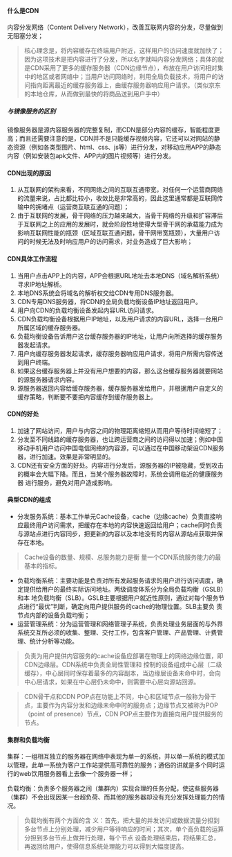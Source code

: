 #### 什么是CDN

内容分发网络（Content Delivery Network），改善互联网内容的分发，尽量做到无阻塞分发；
> 核心理念是，将内容缓存在终端用户附近，这样用户的访问速度就加快了；因为这项技术是把内容进行了分发，所以名字就叫内容分发网络；具体的就是CDN采用了更多的缓存服务器（CDN边缘节点），布放在用户访问相对集中的地区或者网络中；当用户访问网络时，利用全局负载技术，将用户的访问指向距离最近的缓存服务器上，由缓存服务器响应用户请求。（类似京东的本地仓库，从而做到最快的将商品送到用户手中）

##### 与镜像服务的区别

镜像服务器是源内容服务器的完整复制，而CDN是部分内容的缓存，智能程度更高；而且还需要注意的是，CDN并不是只能缓存视频内容，它还可以对网站的静态资源（例如各类型图片、html、css、js等）进行分发，对移动应用APP的静态内容（例如安装包apk文件、APP内的图片视频等）进行分发。

#### CDN出现的原因
1. 从互联网的架构来看，不同网络之间的互联互通带宽，对任何一个运营商网络的流量来说，占比都比较小，收敛比是非常高的，因此这里通常都是互联网传输中的拥堵点（运营商互联互通的问题）；
2. 由于互联网的发展，骨干网络的压力越来越大，当骨干网络的升级和扩容滞后于互联网之上的应用的发展时，就会阶段性地使得大型骨干网的承载能力成为影响互联网性能的瓶颈（区域互联互通问题，骨干网带宽瓶颈），大量用户访问的时候无法及时响应用户的访问需求，对业务造成了巨大影响；

#### CDN具体工作流程
1. 当用户点击APP上的内容，APP会根据URL地址去本地DNS（域名解析系统）寻求IP地址解析。
2. 本地DNS系统会将域名的解析权交给CDN专用DNS服务器。
3. CDN专用DNS服务器，将CDN的全局负载均衡设备IP地址返回用户。
4. 用户向CDN的负载均衡设备发起内容URL访问请求。
5. CDN负载均衡设备根据用户IP地址，以及用户请求的内容URL，选择一台用户所属区域的缓存服务器。
6. 负载均衡设备告诉用户这台缓存服务器的IP地址，让用户向所选择的缓存服务器发起请求。
7. 用户向缓存服务器发起请求，缓存服务器响应用户请求，将用户所需内容传送到用户终端。
8. 如果这台缓存服务器上并没有用户想要的内容，那么这台缓存服务器就要网站的源服务器请求内容。
9. 源服务器返回内容给缓存服务器，缓存服务器发给用户，并根据用户自定义的缓存策略，判断要不要把内容缓存到缓存服务器上。

#### CDN的好处
1. 加速了网站访问，用户与内容之间的物理距离缩短从而用户等待时间缩短了；
2. 分发至不同线路的缓存服务器，也让跨运营商之间的访问得以加速；例如中国移动手机用户访问中国电信网络的内容源，可以通过在中国移动架设CDN服务器，进行加速。效果是非常明显的。
3. CDN还有安全方面的好处。内容进行分发后，源服务器的IP被隐藏，受到攻击的概率会大幅下降。而且，当某个服务器故障时，系统会调用临近的健康服务器 进行服务，避免对用户造成影响。

#### 典型CDN的组成
* 分发服务系统：基本工作单元Cache设备，cache（边缘cache）负责直接响应最终用户访问需求，把缓存在本地的内容快速返回给用户；cache同时负责与源站点进行内容同步，把更新的内容以及本地没有的内容从源站点获取并保存在本地。
> Cache设备的数量、规模、总服务能力是衡 量一个CDN系统服务能力的最基本的指标。
* 负载均衡系统：主要功能是负责对所有发起服务请求的用户进行访问调度，确定提供给用户的最终实际访问地址。两级调度体系分为全局负载均衡（GSLB）和本 地负载均衡（SLB）。GSLB主要根据用户就近性原则，通过对每个服务节点进行“最优”判断，确定向用户提供服务的cache的物理位置。SLB主要负 责节点内部的设备负载均衡；
* 运营管理系统：分为运营管理和网络管理子系统，负责处理业务层面的与外界系统交互所必须的收集、整理、交付工作，包含客户管理、产品管理、计费管理、统计分析等功能。

> 负责为用户提供内容服务的cache设备应部署在物理上的网络边缘位置，即CDN边缘层。CDN系统中负责全局性管理和 控制的设备组成中心层（二级缓存），中心层同时保存着最多的内容副本，当边缘层设备未命中时，会向中心层请求，如果在中心层仍未命中，则需要中心层向源站回源。

> CDN骨干点和CDN POP点在功能上不同，中心和区域节点一般称为骨干点，主要作为内容分发和边缘未命中时的服务点；边缘节点又被称为POP（point of presence）节点，CDN POP点主要作为直接向用户提供服务的节点。

#### 集群和负载均衡

集群：一组相互独立的服务器在网络中表现为单一的系统，并以单一系统的模式加以管理，此单一系统为客户工作站提供高可靠性的服务；通俗的讲就是多个同时运行的web饮用服务器看上去像一个服务器一样；

负载均衡：负责多个服务器之间（集群内）实现合理的任务分配，使这些服务器（集群）不会出现因某一台超负荷、而其他的服务器却没有充分发挥处理能力的情况。

> 负载均衡有两个方面的含 义：首先，把大量的并发访问或数据流量分担到多台节点上分别处理，减少用户等待响应的时间；其次，单个高负载的运算分担到多台节点上做并行处理，每个节点 设备处理结束后，将结果汇总，再返回给用户，使得信息系统处理能力可以得到大幅度提高。